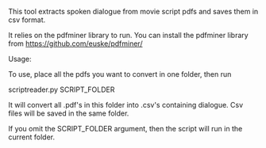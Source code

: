 This tool extracts spoken dialogue from movie script pdfs and saves them in csv format.

It relies on the pdfminer library to run.  You can install the pdfminer library from https://github.com/euske/pdfminer/

Usage:

To use, place all the pdfs you want to convert in one folder, then run

scriptreader.py SCRIPT_FOLDER

It will convert all .pdf's in this folder into .csv's containing dialogue.  Csv files will be saved in the same folder.

If you omit the SCRIPT_FOLDER argument, then the script will run in the current folder.

